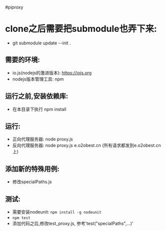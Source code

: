 #piproxy
# clone之后需要把submodule也弄下来:
- git submodule update --init  .

## 需要的环境:
- io.js(nodejs的激进版本): https://iojs.org
- nodejs版本管理工具: npm

## 运行之前,安装依赖库:
- 在本目录下执行 npm install

## 运行:
- 正向代理服务器: node proxy.js
- 反向代理服务器: node proxy.js e.o2obest.cn (所有请求都发到e.o2obest.cn上)

## 添加新的特殊用例:
- 修改specialPaths.js

## 测试:
- 需要安装nodeunit: `npm install -g nodeunit`
- `npm test`
- 添加代码之后,修改test_proxy.js, 参考'test("specialPaths",...)'
